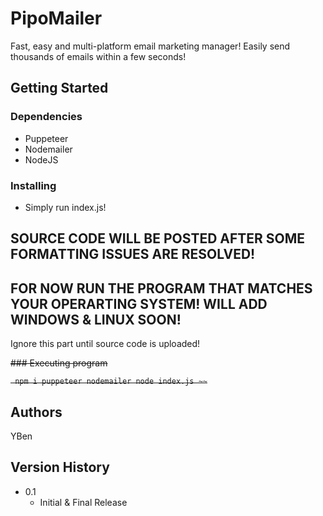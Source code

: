 # PipoMailer
Fast, easy and multi-platform email marketing manager! Easily send thousands of emails within a few seconds!

## Getting Started

### Dependencies

* Puppeteer
* Nodemailer
* NodeJS

### Installing

* Simply run index.js!


## SOURCE CODE WILL BE POSTED AFTER SOME FORMATTING ISSUES ARE RESOLVED!
## FOR NOW RUN THE PROGRAM THAT MATCHES YOUR OPERARTING SYSTEM! WILL ADD WINDOWS & LINUX SOON!

Ignore this part until source code is uploaded!

~~### Executing program~~

~~```
npm i puppeteer nodemailer
node index.js
~~```~~


## Authors

YBen

## Version History

* 0.1
    * Initial & Final Release
